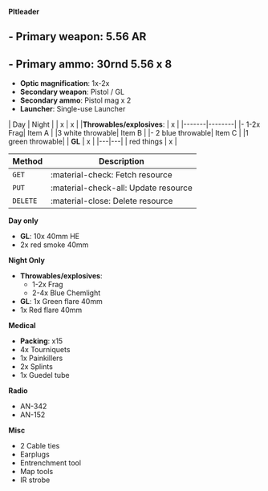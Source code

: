 **Pltleader**

## - **Primary weapon**: 5.56 AR
## - **Primary ammo**: 30rnd 5.56 x 8
- **Optic magnification**: 1x-2x
- **Secondary weapon**: Pistol / GL
- **Secondary ammo**: Pistol mag x 2
- **Launcher**: Single-use Launcher



| Day | Night |
| x | x |
|**Throwables/explosives**: | x |
|-------|--------|
|- 1-2x Frag| Item A   |
|3 white throwable| Item B   |
|- 2 blue throwable| Item C   |
|1 green throwable|
| **GL** | x |
|---|---|
| red things | x  |




| Method      | Description                          |
| ----------- | ------------------------------------ |
| `GET`       | :material-check:     Fetch resource  |
| `PUT`       | :material-check-all: Update resource |
| `DELETE`    | :material-close:     Delete resource |



**Day only**



  

- **GL**: 10x 40mm HE
- 2x red smoke 40mm

**Night Only**

- **Throwables/explosives**:
  - 1-2x Frag
  - 2-4x Blue Chemlight
- **GL**: 1x Green flare 40mm
- 1x Red flare 40mm

**Medical**

- **Packing**: x15
- 4x Tourniquets
- 1x Painkillers
- 2x Splints
- 1x Guedel tube

**Radio**

- AN-342
- AN-152

**Misc**

- 2 Cable ties
- Earplugs
- Entrenchment tool
- Map tools
- IR strobe
